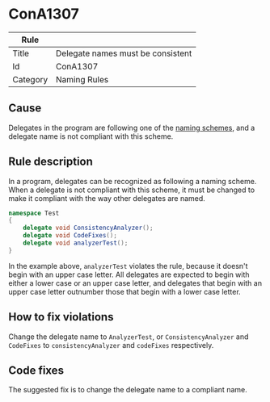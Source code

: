 # ConA1307

Rule | &nbsp;
------------ | -------------
Title | Delegate names must be consistent
Id | ConA1307
Category | Naming Rules

## Cause

Delegates in the program are following one of the [naming schemes](NamingSchemes.md), and a delegate name is not compliant with this scheme.  

## Rule description

In a program, delegates can be recognized as following a naming scheme. When a delegate is not compliant with this scheme, it must be changed to make it compliant with the way other delegates are named.
 
````csharp
namespace Test
{
    delegate void ConsistencyAnalyzer();
    delegate void CodeFixes();
    delegate void analyzerTest();
}
````

In the example above, `analyzerTest` violates the rule, because it doesn't begin with an upper case letter. All delegates are expected to begin with either a lower case or an upper case letter, and delegates that begin with an upper case letter outnumber those that begin with a lower case letter.

## How to fix violations

Change the delegate name to `AnalyzerTest`, or `ConsistencyAnalyzer` and `CodeFixes` to `consistencyAnalyzer` and `codeFixes` respectively. 

## Code fixes

The suggested fix is to change the delegate name to a compliant name.
